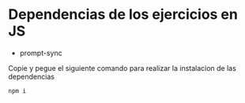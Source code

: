 # Dependencias de los ejercicios en JS

* prompt-sync



Copie y pegue el siguiente comando para realizar la instalacion de las dependencias

```
npm i
```


